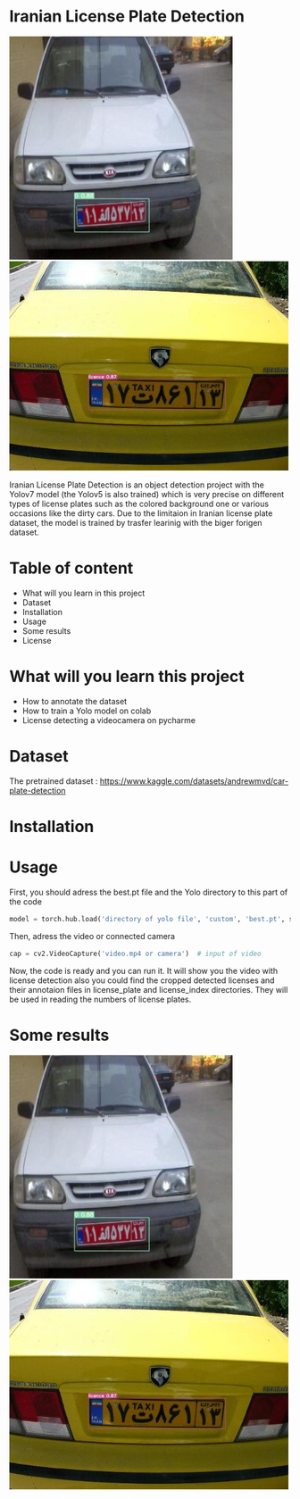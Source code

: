 # Iranian License Plate Detection
<img src="Image/14_jpg.rf.5c50750acd32e9465a6dd18d1d420caa.jpg" width= "400">  <img src="Image/215.jpg" width="500">



Iranian License Plate Detection is an object detection project with the Yolov7 model (the Yolov5 is also trained) which is very precise on different types of license plates such as the colored background one or various occasions like the dirty cars. Due to the limitaion in Iranian license plate dataset, the model is trained by trasfer learinig with the biger forigen dataset. 
# Table of content
- What will you learn in this project
- Dataset
 - Installation
 - Usage
 - Some results
 - License
 
 # What will you learn this project
 - How to annotate the dataset
 - How to train a Yolo model on colab
 - License detecting a videocamera on pycharme
 # Dataset
 The pretrained dataset :
 https://www.kaggle.com/datasets/andrewmvd/car-plate-detection
 # Installation
 # Usage
 First, you should adress the best.pt file and the Yolo directory to this part of the code
 
 ````python
 model = torch.hub.load('directory of yolo file', 'custom', 'best.pt', source='local')
 ````
 Then, adress the video or connected camera
 ````python
 cap = cv2.VideoCapture('video.mp4 or camera')  # input of video
 ````
 Now, the code is ready and you can run it. It will show you the video with license detection also you could find the cropped detected licenses and their annotaion files in license_plate and license_index directories. They will be used in reading the numbers of license plates.
 # Some results
 <img src="Image/14_jpg.rf.5c50750acd32e9465a6dd18d1d420caa.jpg" width= "400">  <img src="Image/215.jpg" width="500">
 
